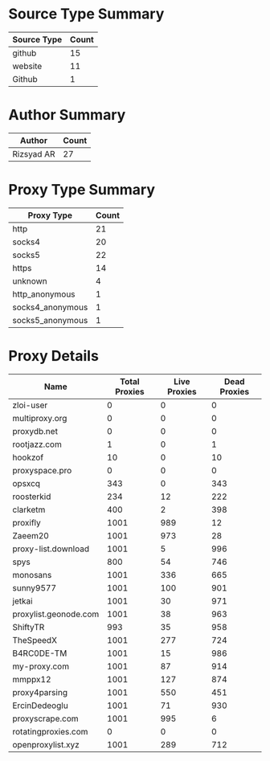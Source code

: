 # Source Type Summary

| Source Type | Count |
|-------------|-------|
| github | 15 |
| website | 11 |
| Github | 1 |


# Author Summary

| Author | Count |
|--------|-------|
| Rizsyad AR | 27 |


# Proxy Type Summary

| Proxy Type | Count |
|------------|-------|
| http | 21 |
| socks4 | 20 |
| socks5 | 22 |
| https | 14 |
| unknown | 4 |
| http_anonymous | 1 |
| socks4_anonymous | 1 |
| socks5_anonymous | 1 |


# Proxy Details

| Name | Total Proxies | Live Proxies | Dead Proxies |
|------|---------------|--------------|---------------|
| zloi-user | 0 | 0 | 0 |
| multiproxy.org | 0 | 0 | 0 |
| proxydb.net | 0 | 0 | 0 |
| rootjazz.com | 1 | 0 | 1 |
| hookzof | 10 | 0 | 10 |
| proxyspace.pro | 0 | 0 | 0 |
| opsxcq | 343 | 0 | 343 |
| roosterkid | 234 | 12 | 222 |
| clarketm | 400 | 2 | 398 |
| proxifly | 1001 | 989 | 12 |
| Zaeem20 | 1001 | 973 | 28 |
| proxy-list.download | 1001 | 5 | 996 |
| spys | 800 | 54 | 746 |
| monosans | 1001 | 336 | 665 |
| sunny9577 | 1001 | 100 | 901 |
| jetkai | 1001 | 30 | 971 |
| proxylist.geonode.com | 1001 | 38 | 963 |
| ShiftyTR | 993 | 35 | 958 |
| TheSpeedX | 1001 | 277 | 724 |
| B4RC0DE-TM | 1001 | 15 | 986 |
| my-proxy.com | 1001 | 87 | 914 |
| mmppx12 | 1001 | 127 | 874 |
| proxy4parsing | 1001 | 550 | 451 |
| ErcinDedeoglu | 1001 | 71 | 930 |
| proxyscrape.com | 1001 | 995 | 6 |
| rotatingproxies.com | 0 | 0 | 0 |
| openproxylist.xyz | 1001 | 289 | 712 |
